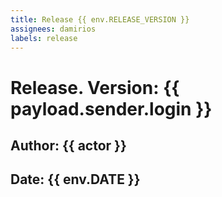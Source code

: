 ```yaml
---
title: Release {{ env.RELEASE_VERSION }}
assignees: damirios
labels: release
---
```

# Release. Version: {{ payload.sender.login }}
## Author: {{ actor }}
## Date: {{ env.DATE }}